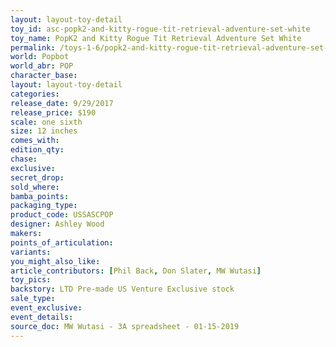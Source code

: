 ```yaml
---
layout: layout-toy-detail 
toy_id: asc-popk2-and-kitty-rogue-tit-retrieval-adventure-set-white
toy_name: PopK2 and Kitty Rogue Tit Retrieval Adventure Set White
permalink: /toys-1-6/popk2-and-kitty-rogue-tit-retrieval-adventure-set-white.html
world: Popbot
world_abr: POP
character_base: 
layout: layout-toy-detail
categories: 
release_date: 9/29/2017
release_price: $190 
scale: one sixth
size: 12 inches
comes_with: 
edition_qty: 
chase: 
exclusive: 
secret_drop: 
sold_where: 
bamba_points: 
packaging_type: 
product_code: USSASCPOP
designer: Ashley Wood
makers: 
points_of_articulation: 
variants: 
you_might_also_like: 
article_contributors: [Phil Back, Don Slater, MW Wutasi]
toy_pics: 
backstory: LTD Pre-made US Venture Exclusive stock
sale_type: 
event_exclusive: 
event_details: 
source_doc: MW Wutasi - 3A spreadsheet - 01-15-2019
---
```

 